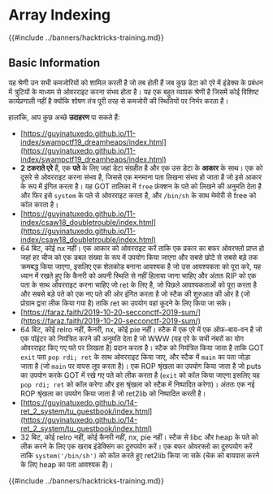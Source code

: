 # Array Indexing

{{#include ../banners/hacktricks-training.md}}

## Basic Information

यह श्रेणी उन सभी कमजोरियों को शामिल करती है जो तब होती हैं जब कुछ डेटा को एरे में इंडेक्स के प्रबंधन में त्रुटियों के माध्यम से ओवरराइट करना संभव होता है। यह एक बहुत व्यापक श्रेणी है जिसमें कोई विशिष्ट कार्यप्रणाली नहीं है क्योंकि शोषण तंत्र पूरी तरह से कमजोरी की स्थितियों पर निर्भर करता है।

हालांकि, आप कुछ अच्छे **उदाहरण** पा सकते हैं:

- [https://guyinatuxedo.github.io/11-index/swampctf19_dreamheaps/index.html](https://guyinatuxedo.github.io/11-index/swampctf19_dreamheaps/index.html)
- **2 टकराते एरे** हैं, एक **पते** के लिए जहां डेटा संग्रहीत है और एक उस डेटा के **आकार** के साथ। एक को दूसरे से ओवरराइट करना संभव है, जिससे एक मनमाना पता लिखना संभव हो जाता है जो इसे आकार के रूप में इंगित करता है। यह GOT तालिका में `free` फ़ंक्शन के पते को लिखने की अनुमति देता है और फिर इसे `system` के पते से ओवरराइट करता है, और `/bin/sh` के साथ मेमोरी से free को कॉल करता है।
- [https://guyinatuxedo.github.io/11-index/csaw18_doubletrouble/index.html](https://guyinatuxedo.github.io/11-index/csaw18_doubletrouble/index.html)
- 64 बिट, कोई nx नहीं। एक आकार को ओवरराइट करें ताकि एक प्रकार का बफर ओवरफ्लो प्राप्त हो जहां हर चीज को एक डबल संख्या के रूप में उपयोग किया जाएगा और सबसे छोटे से सबसे बड़े तक क्रमबद्ध किया जाएगा, इसलिए एक शेलकोड बनाना आवश्यक है जो उस आवश्यकता को पूरा करे, यह ध्यान में रखते हुए कि कैनरी को अपनी स्थिति से नहीं हिलाया जाना चाहिए और अंततः RIP को एक पता के साथ ओवरराइट करना चाहिए जो ret के लिए है, जो पिछले आवश्यकताओं को पूरा करता है और सबसे बड़े पते को एक नए पते की ओर इंगित करता है जो स्टैक की शुरुआत की ओर है (जो प्रोग्राम द्वारा लीक किया गया है) ताकि ret का उपयोग वहां कूदने के लिए किया जा सके।
- [https://faraz.faith/2019-10-20-secconctf-2019-sum/](https://faraz.faith/2019-10-20-secconctf-2019-sum/)
- 64 बिट, कोई relro नहीं, कैनरी, nx, कोई pie नहीं। स्टैक में एक एरे में एक ऑफ-बाय-वन है जो एक पॉइंटर को नियंत्रित करने की अनुमति देता है जो WWW (यह एरे के सभी नंबरों का योग ओवरराइट किए गए पते पर लिखता है) प्रदान करता है। स्टैक को नियंत्रित किया जाता है ताकि GOT `exit` पता `pop rdi; ret` के साथ ओवरराइट किया जाए, और स्टैक में `main` का पता जोड़ा जाता है (जो `main` पर वापस लूप करता है)। एक ROP श्रृंखला का उपयोग किया जाता है जो puts का उपयोग करके GOT में रखे गए पते को लीक करता है (`exit` को कॉल किया जाएगा इसलिए यह `pop rdi; ret` को कॉल करेगा और इस श्रृंखला को स्टैक में निष्पादित करेगा)। अंततः एक नई ROP श्रृंखला का उपयोग किया जाता है जो ret2lib को निष्पादित करती है।
- [https://guyinatuxedo.github.io/14-ret_2_system/tu_guestbook/index.html](https://guyinatuxedo.github.io/14-ret_2_system/tu_guestbook/index.html)
- 32 बिट, कोई relro नहीं, कोई कैनरी नहीं, nx, pie नहीं। स्टैक से libc और heap के पते को लीक करने के लिए एक खराब इंडेक्सिंग का दुरुपयोग करें। एक बफर ओवरफ्लो का दुरुपयोग करें ताकि `system('/bin/sh')` को कॉल करते हुए ret2lib किया जा सके (चेक को बायपास करने के लिए heap का पता आवश्यक है)।

{{#include ../banners/hacktricks-training.md}}
